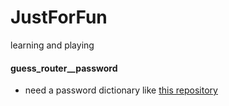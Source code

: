 # JustForFun

learning and playing 

#### guess_router__password

* need a password dictionary like  [this repository](https://github.com/rootphantomer/Blasting_dictionary.git)

